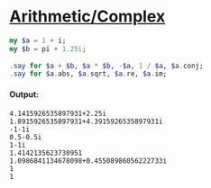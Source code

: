 [1]: https://rosettacode.org/wiki/Arithmetic/Complex

# [Arithmetic/Complex][1]

```raku
my $a = 1 + i;
my $b = pi + 1.25i;
 
.say for $a + $b, $a * $b, -$a, 1 / $a, $a.conj;
.say for $a.abs, $a.sqrt, $a.re, $a.im;
```

#### Output:
```
4.1415926535897931+2.25i
1.8915926535897931+4.3915926535897931i
-1-1i
0.5-0.5i
1-1i
1.4142135623730951
1.0986841134678098+0.45508986056222733i
1
1
```